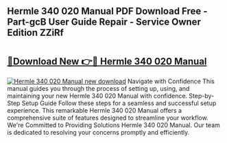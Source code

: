 ## Hermle 340 020 Manual PDF Download Free - Part-gcB User Guide Repair - Service Owner Edition ZZiRf

# <h2><a href="http://bc41012.oget.top/?id=Hermle+340+020+Manual">🔗Download New 👉🔴 Hermle 340 020 Manual</a></h2>

[![Hermle 340 020 Manual new download](https://i.imgur.com/5g1atiW.png)](http://bc41012.oget.top/?id=Hermle+340+020+Manual)
Navigate with Confidence This manual guides you through the process of setting up, using, and maintaining your new Hermle 340 020 Manual with confidence. Step-by-Step Setup Guide Follow these steps for a seamless and successful setup experience. This remarkable Hermle 340 020 Manual offers a comprehensive suite of features designed to streamline your workflow. We're Committed to Providing Solutions Hermle 340 020 Manual. Our team is dedicated to resolving your concerns promptly and efficiently.
